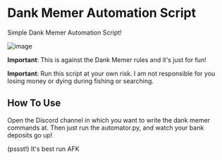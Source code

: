 # Dank Memer Automation Script
Simple Dank Memer Automation Script!

![image](https://user-images.githubusercontent.com/63039748/112163034-a3c79c80-8c12-11eb-830a-6446e459a2e3.png)


**Important**: This is against the Dank Memer rules and it's just for fun!

**Important**: Run this script at your own risk. I am not responsible for you losing money or dying during fishing or searching.

## How To Use
Open the Discord channel in which you want to write the dank memer commands at. Then just run the automator.py, and watch your bank deposits go up!

(pssst!) It's best run AFK
